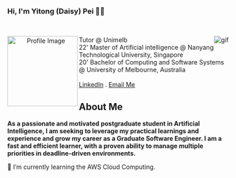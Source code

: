 ### Hi, I'm Yitong (Daisy) Pei 👩‍💻



<br />
<p align="center">
    <img align="left" src="https://avatars.githubusercontent.com/u/71160237?s=400&u=0252f3346f4624c5b55d23bb4a1f2f789e67debe&v=4" alt="Profile Image" width="160" height="160">
     <img align="right" src="[https://avatars.githubusercontent.com/u/71160237?s=400&u=0252f3346f4624c5b55d23bb4a1f2f789e67debe&v=4](https://github.com/1tongp/1tongp/blob/main/coder_gif.gif)" alt="gif">

  <p clear="right"">
    Tutor @ Unimelb <br />
    22' Master of Artificial intelligence @ Nanyang Technological University, Singapore <br />
    20' Bachelor of Computing and Software Systems @ University of Melbourne, Australia 
    <br />
<!--     <a href="https://room-of-requirement.atlassian.net/wiki/spaces/ROR/pages/14975667/Introduction"><strong>Explore the project Confluence 
    page »</strong></a> -->
    <br />
    <a href="https://www.linkedin.com/in/daisy-pei-b67763211/">LinkedIn</a>
    .
    <a href="mailto:yitongp22@gmail.com?">Email Me</a>
  </p>
</p>

## About Me

**As a passionate and motivated postgraduate student in Artificial Intelligence, I am seeking to leverage my practical learnings and experience and grow my career as a Graduate Software Engineer. I am a fast and efficient learner, with a proven ability to manage multiple priorities in deadline-driven environments.**


🌱 I’m currently learning the AWS Cloud Computing. 
